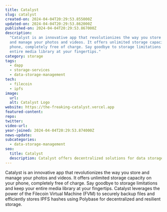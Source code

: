 ```yaml
---
title: Catalyst
slug: catalyst
created-on: 2024-04-04T20:29:53.855000Z
updated-on: 2024-04-04T20:29:53.862000Z
published-on: 2024-04-04T20:29:53.867000Z
description:
  "Catalyst is an innovative app that revolutionizes the way you store
  and manage your photos and videos. It offers unlimited storage capacity on your
  phone, completely free of charge. Say goodbye to storage limitations and keep your
  entire media library at your fingertips."
category: storage
tags:
  - dapp
  - storage-services
  - data-storage-management
tech:
  - filecoin
  - ipfs
image:
  url:
  alt: Catalyst Logo
website: https://the-freaking-catalyst.vercel.app
featured-content:
repo:
twitter:
video-url:
year-joined: 2024-04-04T20:29:53.874000Z
news-update:
subcategories:
  - data-storage-management
seo:
  title: Catalyst
  description: Catalyst offers decentralized solutions for data storage and retrieval.
---
```


Catalyst is an innovative app that revolutionizes the way you store and manage your photos and videos. It offers unlimited storage capacity on your phone, completely free of charge. Say goodbye to storage limitations and keep your entire media library at your fingertips. Catalyst leverages the power of the Filecoin Virtual Machine (FVM) to securely backup files and efficiently stores IPFS hashes using Polybase for decentralized and resilient storage.
